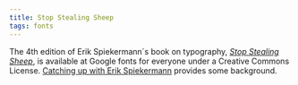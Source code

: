 ```yaml
---
title: Stop Stealing Sheep
tags: fonts
---
```

The 4th edition of Erik Spiekermann´s book on typography, [<cite>Stop Stealing Sheep</cite>](https://fonts.google.com/knowledge/stop_stealing_sheep.pdf), is available at Google fonts for everyone under a Creative Commons License. [Catching up with Erik Spiekermann](https://design.google/library/catching-up-with-erik-spiekermann/) provides some background.
